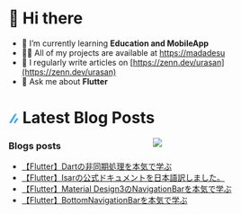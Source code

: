 # 👋 Hi there

- 🌱 I’m currently learning **Education and MobileApp**
- 👨‍💻 All of my projects are available at [https://madadesu](https://madadesu)
- 📝 I regularly write articles on [https://zenn.dev/urasan](https://zenn.dev/urasan)
- 💬 Ask me about **Flutter**

# ![zenn](./assets/zenn.png) Latest Blog Posts

<p><img align="right" width="49%" src="https://github-readme-stats.vercel.app/api/top-langs?username=ika020202&show_icons=true&locale=en&layout=compact"/></p>

### Blogs posts
<!-- BLOG-POST-LIST:START -->
- [【Flutter】Dartの非同期処理を本気で学ぶ](https://zenn.dev/urasan/articles/f6613470658de1)
- [【Flutter】Isarの公式ドキュメントを日本語訳しました。](https://zenn.dev/urasan/articles/16cb45968b8e13)
- [【Flutter】Material Design3のNavigationBarを本気で学ぶ](https://zenn.dev/urasan/articles/e9b18c47d1747d)
- [【Flutter】BottomNavigationBarを本気で学ぶ](https://zenn.dev/urasan/articles/5bb85a54fb23fb)
<!-- BLOG-POST-LIST:END -->

